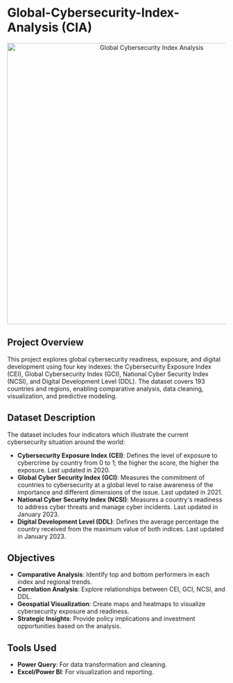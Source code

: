 # Global-Cybersecurity-Index-Analysis (CIA)

<p align="center">
<img src="https://assets.bwbx.io/images/users/iqjWHBFdfxIU/ihVg6RorZb5U/v0/-1x-1.webp" width = "650" alt="Global Cybersecurity Index Analysis" />
  </p>


## Project Overview
This project explores global cybersecurity readiness, exposure, and digital development using four key indexes: the Cybersecurity Exposure Index (CEI), Global Cybersecurity Index (GCI), National Cyber Security Index (NCSI), and Digital Development Level (DDL). The dataset covers 193 countries and regions, enabling comparative analysis, data cleaning, visualization, and predictive modeling.


## Dataset Description
The dataset includes four indicators which illustrate the current cybersecurity situation around the world:
- **Cybersecurity Exposure Index (CEI)**: Defines the level of exposure to cybercrime by country from 0 to 1; the higher the score, the higher the exposure. Last updated in 2020.
- **Global Cyber Security Index (GCI)**: Measures the commitment of countries to cybersecurity at a global level to raise awareness of the importance and different dimensions of the issue. Last updated in 2021.
- **National Cyber Security Index (NCSI)**: Measures a country's readiness to address cyber threats and manage cyber incidents. Last updated in January 2023.
- **Digital Development Level (DDL)**: Defines the average percentage the country received from the maximum value of both indices. Last updated in January 2023.


## Objectives
- **Comparative Analysis**: Identify top and bottom performers in each index and regional trends.
- **Correlation Analysis**: Explore relationships between CEI, GCI, NCSI, and DDL.
- **Geospatial Visualization**: Create maps and heatmaps to visualize cybersecurity exposure and readiness.
- **Strategic Insights**: Provide policy implications and investment opportunities based on the analysis.


## Tools Used
- **Power Query**: For data transformation and cleaning.
- **Excel/Power BI**: For visualization and reporting.
